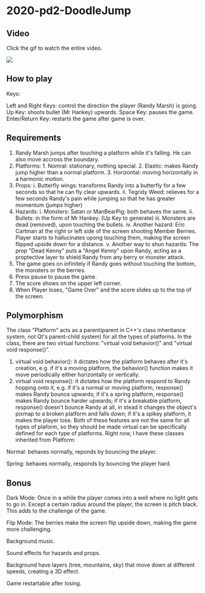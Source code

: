 # 2020-pd2-DoodleJump

## Video

Click the gif to watch the entire video.

[![](https://user-images.githubusercontent.com/57170797/203502021-44b04019-9897-4f91-896e-56d4c53cd3ed.gif)](https://youtu.be/1leKO-uqcpw)


## How to play

Keys:

Left and Right Keys: control the direction the player (Randy Marsh) is going.
Up Key: shoots bullet (Mr Hankey) upwards.
Space Key: pauses the game.
Enter/Return Key: restarts the game after game is over.

## Requirements

1. Randy Marsh jumps after touching a platform while it's falling. He can also move accross the boundary.
2. Platforms: 1. Nomral: stationary, nothing special. 2. Elastic: makes Randy jump higher than a normal platform. 3. Horizontal: moving horizontally in a harmonic motion.
3. Props: 
    i. Butterfly wings: transforms Randy into a butterfly for a few seconds so that he can fly clear upwards. 
    ii. Tegridy Weed: relieves for a few seconds Randy's pain while jumping so that he has greater momentum (jumps higher)
4. Hazards: 
    i. Monsters: Satan or ManBearPig; both behaves the same. 
    ii. Bullets: in the form of Mr Hankey. (Up Key to generate) 
    iii. Monsters are dead (removed), upon touching the bullets. 
    iv. Another hazard: Eric Cartman at the right or left side of the screen shooting Member Berries. Player starts to hallucinates upong touching them, making the screen flipped upside down for a distance.
    v. Another way to shun hazards: The prop "Dead Kenny" puts a "Angel Kenny" upon Randy, acting as a proptective layer to shield Randy from any berry or monster attack.
5. The game goes on infinitely if Randy goes without touching the bottom, the monsters or the berries.
6. Press pause to pause the game.
7. The score shows on the upper left corner.
8. When Player loses, "Game Over" and the score slides up to the top of the screen.

## Polymorphism

The class "Platform" acts as a parent(parent in C++'s class inheritance system, not Qt's parent-child system) for all the types of platforms. In the class, there are two virtual functions: "virtual void behavior()" and "virtual void response()".
1. virtual void behavior(): it dictates how the platform behaves after it's creation, e.g. if it's a moving platform, the behavior() function makes it move periodically either horizontally or vertically.
2. virtual void response(): it dictates how the platform respond to Randy hopping onto it, e.g. if it's a normal or moving platform, response() makes Randy bounce upwards; if it's a spring platform, response() makes Randy bounce harder upwards; if it's a breakable platform, response() doesn't bounce Randy at all, in stead it changes the object's pixmap to a broken platform and falls down; if it's a spikey platform, it makes the player lose.
Both of these features are not the same for all types of plaform, so they should be made virtual can be specifically defined for each type of platforms. Right now, I have these classes inherited from Platform:

Normal: behaves normally, reponds by bouncing the player.

Spring: behaves normally, responds by bouncing the player hard.

## Bonus

Dark Mode: Once in a while the player comes into a well where no light gets to go in. Except a certain radius around the player, the screen is pitch black. This adds to the challenge of the game.

Flip Mode: The berries make the screen flip upside down, making the game more challenging.

Background music.

Sound effects for hazards and props.

Background have layers (tree, mountains, sky) that move down at different speeds, creating a 3D effect.

Game restartable after losing.
